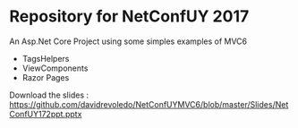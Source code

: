 # Repository for NetConfUY 2017

An Asp.Net Core Project using some simples examples of MVC6

- TagsHelpers
- ViewComponents
- Razor Pages

Download the slides : https://github.com/davidrevoledo/NetConfUYMVC6/blob/master/Slides/NetConfUY172ppt.pptx
